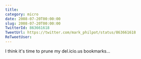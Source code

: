 ```yaml
---
title: 
category: micro
date: 2008-07-20T00:00:00
slug: 2008-07-20T00:00:00
TwitterId: 863661618
TweetUrl: https://twitter.com/mark_philpot/status/863661618
ReTweetUser: 
---
```


I think it's time to prune my del.icio.us bookmarks...